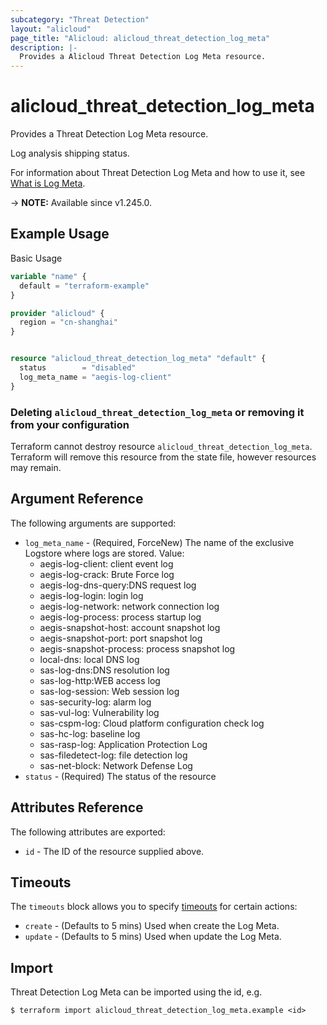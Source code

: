 ```yaml
---
subcategory: "Threat Detection"
layout: "alicloud"
page_title: "Alicloud: alicloud_threat_detection_log_meta"
description: |-
  Provides a Alicloud Threat Detection Log Meta resource.
---
```


# alicloud_threat_detection_log_meta

Provides a Threat Detection Log Meta resource.

Log analysis shipping status.

For information about Threat Detection Log Meta and how to use it, see [What is Log Meta](https://next.api.alibabacloud.com/document/Sas/2018-12-03/ModifyLogMetaStatus).

-> **NOTE:** Available since v1.245.0.

## Example Usage

Basic Usage

```terraform
variable "name" {
  default = "terraform-example"
}

provider "alicloud" {
  region = "cn-shanghai"
}


resource "alicloud_threat_detection_log_meta" "default" {
  status        = "disabled"
  log_meta_name = "aegis-log-client"
}
```

### Deleting `alicloud_threat_detection_log_meta` or removing it from your configuration

Terraform cannot destroy resource `alicloud_threat_detection_log_meta`. Terraform will remove this resource from the state file, however resources may remain.

## Argument Reference

The following arguments are supported:
* `log_meta_name` - (Required, ForceNew) The name of the exclusive Logstore where logs are stored. Value:
  - aegis-log-client: client event log
  - aegis-log-crack: Brute Force log
  - aegis-log-dns-query:DNS request log
  - aegis-log-login: login log
  - aegis-log-network: network connection log
  - aegis-log-process: process startup log
  - aegis-snapshot-host: account snapshot log
  - aegis-snapshot-port: port snapshot log
  - aegis-snapshot-process: process snapshot log
  - local-dns: local DNS log
  - sas-log-dns:DNS resolution log
  - sas-log-http:WEB access log
  - sas-log-session: Web session log
  - sas-security-log: alarm log
  - sas-vul-log: Vulnerability log
  - sas-cspm-log: Cloud platform configuration check log
  - sas-hc-log: baseline log
  - sas-rasp-log: Application Protection Log
  - sas-filedetect-log: file detection log
  - sas-net-block: Network Defense Log
* `status` - (Required) The status of the resource

## Attributes Reference

The following attributes are exported:
* `id` - The ID of the resource supplied above.

## Timeouts

The `timeouts` block allows you to specify [timeouts](https://www.terraform.io/docs/configuration-0-11/resources.html#timeouts) for certain actions:
* `create` - (Defaults to 5 mins) Used when create the Log Meta.
* `update` - (Defaults to 5 mins) Used when update the Log Meta.

## Import

Threat Detection Log Meta can be imported using the id, e.g.

```shell
$ terraform import alicloud_threat_detection_log_meta.example <id>
```